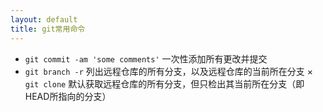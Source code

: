```yaml
---
layout: default
title: git常用命令
---
```


* `git commit -am 'some comments'` 一次性添加所有更改并提交
* `git branch -r` 列出远程仓库的所有分支，以及远程仓库的当前所在分支
× `git clone` 默认获取远程仓库的所有分支，但只检出其当前所在分支（即HEAD所指向的分支）
